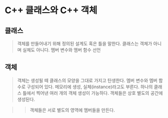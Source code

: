 # C++ 클래스와 C++ 객체

## 클래스

> 객체를 만들어내기 위해 정의된 설계도 혹은 틀을 말한다.
> 클래스는 객체가 아니며 실체도 아니다.
> 멤버 변수와 멤버 함수 선언


## 객체 

> 객체는 생성될 떼 클래스의 모양을 그대로 가지고 탄생한다.
> 멤버 변수와 멤버 함수로 구성되어 있다.
> 메모리에 생성, 실체(instance)라고도 부른다.
> 하나의 클래스 틀에서 찍어낸 여러 개의 객체 생성이 가능하다.
> 객체들은 상호 별도의 공간에 생성된다.

>> 객체들은 서로 별도의 영역에 멤버들을 만든다. 